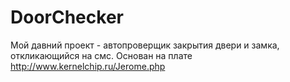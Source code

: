 # DoorChecker

Мой давний проект - автопроверщик закрытия двери и замка, откликающийся на смс. Основан на плате http://www.kernelchip.ru/Jerome.php
